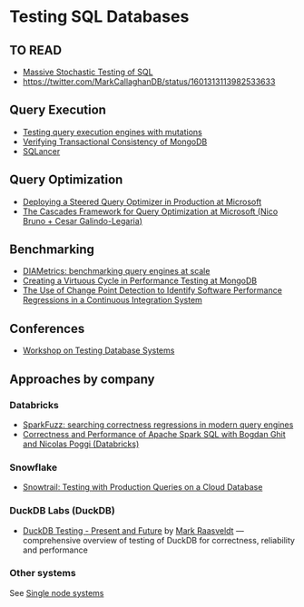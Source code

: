 # Testing SQL Databases

## TO READ 
* [Massive Stochastic Testing of SQL](https://www.vldb.org/conf/1998/p618.pdf)
 * https://twitter.com/MarkCallaghanDB/status/1601313113982533633

## Query Execution
* [Testing query execution engines with mutations](https://dl.acm.org/doi/pdf/10.1145/3395032.3395322) 
* [Verifying Transactional Consistency of MongoDB](https://arxiv.org/abs/2111.14946)
* [SQLancer](https://github.com/sqlancer/sqlancer)


## Query Optimization
* [Deploying a Steered Query Optimizer in Production at Microsoft](https://dl.acm.org/doi/abs/10.1145/3514221.3526052)
* [The Cascades Framework for Query Optimization at Microsoft (Nico Bruno + Cesar Galindo-Legaria)](https://youtu.be/pQe1LQJiXN0)


## Benchmarking
* [DIAMetrics: benchmarking query engines at scale](https://dl.acm.org/doi/abs/10.14778/3415478.3415551)
* [Creating a Virtuous Cycle in Performance Testing at MongoDB](https://dl.acm.org/doi/10.1145/3427921.3450234)
* [The Use of Change Point Detection to Identify Software Performance Regressions in a Continuous Integration System](https://dl.acm.org/doi/abs/10.1145/3358960.3375791)


## Conferences
* [Workshop on Testing Database Systems](https://dbtest-workshop.github.io/)


## Approaches by company

### Databricks 
* [SparkFuzz: searching correctness regressions in modern query engines](https://dl.acm.org/doi/abs/10.1145/3395032.3395327)
* [Correctness and Performance of Apache Spark SQL with Bogdan Ghit and Nicolas Poggi (Databricks)](https://youtu.be/fddBOZxdUKI)


### Snowflake
* [Snowtrail: Testing with Production Queries on a Cloud Database](https://dl.acm.org/doi/10.1145/3209950.3209958)


### DuckDB Labs (DuckDB)
* [DuckDB Testing - Present and Future](https://youtu.be/BgC79Zt2fPs) by [Mark Raasveldt](https://twitter.com/mraasveldt) — comprehensive overview of testing of DuckDB for correctness, reliability and performance


### Other systems
See [Single node systems](https://asatarin.github.io/testing-distributed-systems/#single-node-systems)

